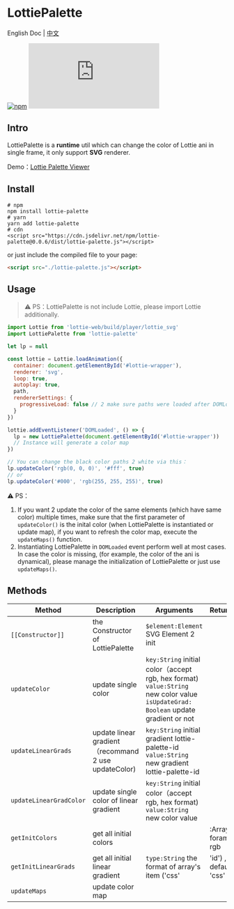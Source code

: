 # LottiePalette

English Doc | [中文](https://github.com/Gwokhov/lottie-palette/blob/master/README.CN.md)

[![npm](https://img.shields.io/npm/v/lottie-palette)](https://www.npmjs.com/package/lottie-palette)
![GitHub file size in bytes](https://img.shields.io/github/size/Gwokhov/lottie-palette/dist/lottie-palette.js)

## Intro

LottiePalette is a **runtime** util which can change the color of Lottie ani in single frame, it only support **SVG** renderer.

Demo：[Lottie Palette Viewer](https://gwokhov.github.io/lottie-palette/demo/lottie-palette-viewer/)

## Install

```shell
# npm
npm install lottie-palette
# yarn
yarn add lottie-palette
# cdn
<script src="https://cdn.jsdelivr.net/npm/lottie-palette@0.0.6/dist/lottie-palette.js"></script>
```

or just include the compiled file to your page:

```html
<script src="./lottie-palette.js"></script>
```

## Usage

> ⚠️ PS：LottiePalette is not include Lottie, please import Lottie additionally.

```js
import Lottie from 'lottie-web/build/player/lottie_svg'
import LottiePalette from 'lottie-palette'

let lp = null

const lottie = Lottie.loadAnimation({
  container: document.getElementById('#lottie-wrapper'),
  renderer: 'svg',
  loop: true,
  autoplay: true,
  path,
  rendererSettings: {
    progressiveLoad: false // 2 make sure paths were loaded after DOMLoaded event
  }
})

lottie.addEventListener('DOMLoaded', () => {
  lp = new LottiePalette(document.getElementById('#lottie-wrapper'))
  // Instance will generate a color map
})

// You can change the black color paths 2 white via this：
lp.updateColor('rgb(0, 0, 0)', '#fff', true)
// or
lp.updateColor('#000', 'rgb(255, 255, 255)', true)
```

⚠️ PS：

1. If you want 2 update the color of the same elements (which have same color) multiple times, make sure that the first parameter of `updateColor()` is the inital color (when LottiePalette is instantiated or update map), if you want to refresh the color map, execute the `updateMaps()` function.
2. Instantiating LottiePalette in `DOMLoaded` event perform well at most cases. In case the color is missing, (for example, the color of the ani is dynamical), please manage the initialization of LottiePalette or just use `updateMaps()`.

## Methods

| Method                  | Description                                          | Arguments                                                                                                                         | Returns                |
| ----------------------- | ---------------------------------------------------- | --------------------------------------------------------------------------------------------------------------------------------- | ---------------------- |
| `[[Constructor]]`       | the Constructor of LottiePalette                     | `$element:Element` SVG Element 2 init                                                                                             |                        |
| `updateColor`           | update single color                                  | `key:String` initial color（accept rgb, hex format) `value:String` new color value `isUpdateGrad: Boolean` update gradient or not |                        |
| `updateLinearGrads`     | update linear gradient（recommand 2 use updateColor) | `key:String` initial gradient lottie-palette-id `value:String` new gradient lottie-palette-id                                     |                        |
| `updateLinearGradColor` | update single color of linear gradient               | `key:String` initial color（accept rgb, hex format) `value:String` new color value                                                |                        |
| `getInitColors`         | get all initial colors                               |                                                                                                                                   | :Array, foramt: rgb    |
| `getInitLinearGrads`    | get all initial linear gradient                      | `type:String` the format of array's item ('css'                                                                                   | 'id') , default: 'css' | :Array |
| `updateMaps`            | update color map                                     |                                                                                                                                   |                        |

